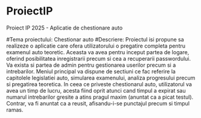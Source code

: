 # ProiectIP
Proiect IP 2025 - Aplicatie de chestionare auto

 #Tema proiectului: Chestionar auto 
#Descriere: Proiectul isi propune sa realizeze o aplicatie care ofera utilizatorului o pregatire 
completa pentru examenul auto teoretic. Aceasta va avea pentru inceput partea de logare, oferind 
posibilitatea inregistrarii precum si cea a recuperarii passwordului. Va exista si partea de admin 
pentru gestionarea userilor precum si a intrebarilor. Meniul principal va dispune de sectiuni ce fac 
referire la capitolele legislatiei auto, simularea examenului, analiza progresului precum si pregatirea 
teoretica. In ceea ce priveste chestionarul auto, utilizatorul va avea un timp de lucru, acesta fiind 
oprit atunci cand timpul a expirat sau numarul intrebarilor gresite a atins pragul maxim (anuntat ca a 
picat testul). Contrar, va fi anuntat ca a reusit, afisandu-i-se punctajul precum si timpul ramas. 
